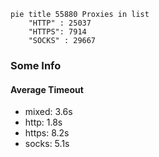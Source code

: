 
```mermaid
pie title 55880 Proxies in list
    "HTTP" : 25037
    "HTTPS": 7914
    "SOCKS" : 29667
```

### Some Info
#### Average Timeout

- mixed: 3.6s
- http: 1.8s
- https: 8.2s
- socks: 5.1s